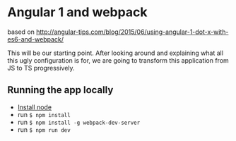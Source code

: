 # Angular 1 and webpack

based on http://angular-tips.com/blog/2015/06/using-angular-1-dot-x-with-es6-and-webpack/

This will be our starting point. After looking around and explaining what all this ugly configuration is for, we are going to transform this application from JS to TS progressively.

## Running the app locally
* [Install node](https://nodejs.org)
* run `$ npm install`
* run `$ npm install -g webpack-dev-server`
* run `$ npm run dev`